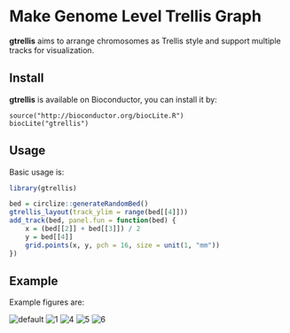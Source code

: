 Make Genome Level Trellis Graph
===============================

**gtrellis** aims to arrange chromosomes as Trellis style and support multiple tracks for visualization.

## Install

**gtrellis** is available on Bioconductor, you can install it by:

```{r}
source("http://bioconductor.org/biocLite.R")
biocLite("gtrellis")
```

## Usage

Basic usage is:

```r
library(gtrellis)

bed = circlize::generateRandomBed()
gtrellis_layout(track_ylim = range(bed[[4]]))
add_track(bed, panel.fun = function(bed) {
    x = (bed[[2]] + bed[[3]]) / 2
    y = bed[[4]]
    grid.points(x, y, pch = 16, size = unit(1, "mm"))
})
```

## Example

Example figures are:

![default](https://cloud.githubusercontent.com/assets/449218/6318159/bca7edf4-ba81-11e4-9cf7-e6bab5303ca0.png)
![1](https://cloud.githubusercontent.com/assets/449218/6318160/c061efc6-ba81-11e4-9b80-ab6ddb7377dc.png)
![4](https://cloud.githubusercontent.com/assets/449218/5553818/89527e8a-8c30-11e4-84fe-2d8b72ddcc2e.png)
![5](https://cloud.githubusercontent.com/assets/449218/5553819/911f938c-8c30-11e4-8b49-d2b32291aef5.png)
![6](https://cloud.githubusercontent.com/assets/449218/5553820/978ab882-8c30-11e4-8259-2b8c91e780ce.png)
